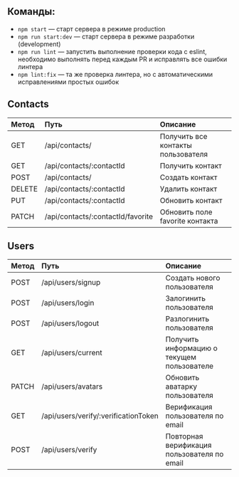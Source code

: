 ## Команды:

- `npm start` &mdash; старт сервера в режиме production
- `npm run start:dev` &mdash; старт сервера в режиме разработки (development)
- `npm run lint` &mdash; запустить выполнение проверки кода с eslint, необходимо выполнять перед каждым PR и исправлять все ошибки линтера
- `npm lint:fix` &mdash; та же проверка линтера, но с автоматическими исправлениями простых ошибок

## Contacts

| Метод  | Путь                              | Описание                           |
| :----- | :-------------------------------- | :--------------------------------- |
| GET    | /api/contacts/                    | Получить все контакты пользователя |
| GET    | /api/contacts/:contactId          | Получить контакт                   |
| POST   | /api/contacts/                    | Создать контакт                    |
| DELETE | /api/contacts/:contactId          | Удалить контакт                    |
| PUT    | /api/contacts/:contactId          | Обновить контакт                   |
| PATCH  | /api/contacts/:contactId/favorite | Обновить поле favorite контакта    |

## Users

| Метод | Путь                                 | Описание                                    |
| :---- | :----------------------------------- | :------------------------------------------ |
| POST  | /api/users/signup                    | Создать нового пользователя                 |
| POST  | /api/users/login                     | Залогинить пользователя                     |
| POST  | /api/users/logout                    | Разлогинить пользователя                    |
| GET   | /api/users/current                   | Получить информацию о текущем пользователе  |
| PATCH | /api/users/avatars                   | Обновить аватарку пользователя              |
| GET   | /api/users/verify/:verificationToken | Верификация пользователя по email           |
| POST  | /api/users/verify                    | Повторная верификация пользователя по email |
